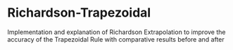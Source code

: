 # Richardson-Trapezoidal
Implementation and explanation of Richardson Extrapolation to improve the accuracy of the Trapezoidal Rule with comparative results before and after 

